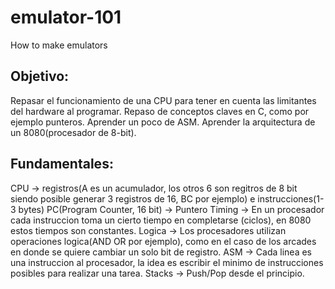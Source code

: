 # emulator-101
How to make emulators

## Objetivo:
Repasar el funcionamiento de una CPU para tener en cuenta las limitantes del hardware al programar. 
Repaso de conceptos claves en C, como por ejemplo punteros.
Aprender un poco de ASM.
Aprender la arquitectura de un 8080(procesador de 8-bit).

## Fundamentales:
CPU -> registros(A es un acumulador, los otros 6 son regitros de 8 bit siendo posible generar 3 registros de 16, BC por ejemplo) e instrucciones(1-3 bytes)
PC(Program Counter, 16 bit) -> Puntero
Timing -> En un procesador cada instruccion toma un cierto tiempo en completarse (ciclos), en 8080 estos tiempos son constantes.
Logica -> Los procesadores utilizan operaciones logica(AND OR por ejemplo), como en el caso de los arcades en donde se quiere cambiar un solo bit de registro.
ASM -> Cada linea es una instruccion al procesador, la idea es escribir el minimo de instrucciones posibles para realizar una tarea.
Stacks -> Push/Pop desde el principio.


